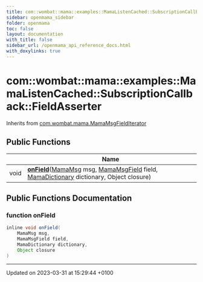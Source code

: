 ```yaml
---
title: com::wombat::mama::examples::MamaListenCached::SubscriptionCallback::FieldAsserter
sidebar: openmama_sidebar
folder: openmama
toc: false
layout: documentation
with_title: false
sidebar_url: /openmama_api_reference_docs.html
with_doxylinks: true
---
```


# com::wombat::mama::examples::MamaListenCached::SubscriptionCallback::FieldAsserter





Inherits from [com.wombat.mama.MamaMsgFieldIterator](interfacecom_1_1wombat_1_1mama_1_1MamaMsgFieldIterator.html)

## Public Functions

|                | Name           |
| -------------- | -------------- |
| void | **[onField](classcom_1_1wombat_1_1mama_1_1examples_1_1MamaListenCached_1_1SubscriptionCallback_1_1FieldAsserter.html#function-onfield)**([MamaMsg](classcom_1_1wombat_1_1mama_1_1MamaMsg.html) msg, [MamaMsgField](classcom_1_1wombat_1_1mama_1_1MamaMsgField.html) field, [MamaDictionary](classcom_1_1wombat_1_1mama_1_1MamaDictionary.html) dictionary, Object closure) |

## Public Functions Documentation

### function onField

```java
inline void onField(
    MamaMsg msg,
    MamaMsgField field,
    MamaDictionary dictionary,
    Object closure
)
```


-------------------------------

Updated on 2023-03-31 at 15:29:44 +0100